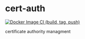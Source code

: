 # cert-auth

[![Docker Image CI (build, tag, push)](https://github.com/ilDug/cert-auth/actions/workflows/docker-image.yaml/badge.svg)](https://github.com/ilDug/cert-auth/actions/workflows/docker-image.yaml)

certificate authority managment
